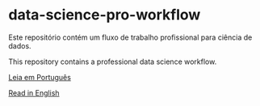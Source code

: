 # data-science-pro-workflow

Este repositório contém um fluxo de trabalho profissional para ciência de dados.

This repository contains a professional data science workflow.

[Leia em Português](README_pt.md)

[Read in English](README_en.md)

